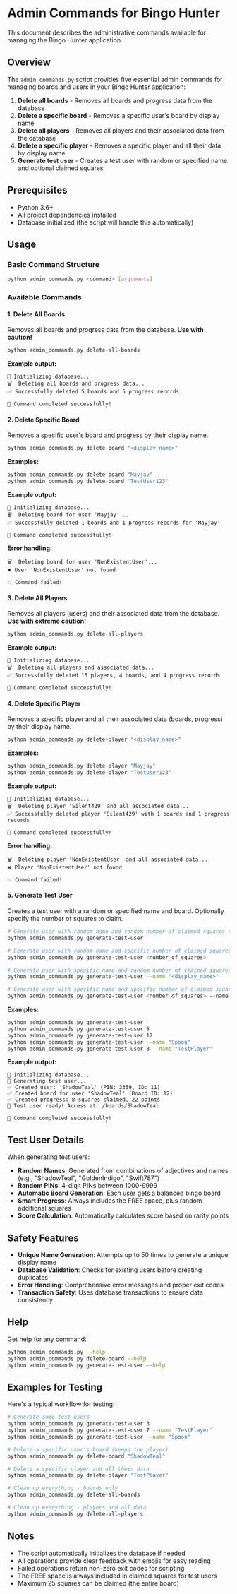 # Admin Commands for Bingo Hunter

This document describes the administrative commands available for managing the Bingo Hunter application.

## Overview

The `admin_commands.py` script provides five essential admin commands for managing boards and users in your Bingo Hunter application:

1. **Delete all boards** - Removes all boards and progress data from the database
2. **Delete a specific board** - Removes a specific user's board by display name
3. **Delete all players** - Removes all players and their associated data from the database
4. **Delete a specific player** - Removes a specific player and all their data by display name
5. **Generate test user** - Creates a test user with random or specified name and optional claimed squares

## Prerequisites

- Python 3.6+
- All project dependencies installed
- Database initialized (the script will handle this automatically)

## Usage

### Basic Command Structure

```bash
python admin_commands.py <command> [arguments]
```

### Available Commands

#### 1. Delete All Boards

Removes all boards and progress data from the database. **Use with caution!**

```bash
python admin_commands.py delete-all-boards
```

**Example output:**
```
🔧 Initializing database...
🗑️  Deleting all boards and progress data...
✅ Successfully deleted 5 boards and 5 progress records

🎉 Command completed successfully!
```

#### 2. Delete Specific Board

Removes a specific user's board and progress by their display name.

```bash
python admin_commands.py delete-board "<display_name>"
```

**Examples:**
```bash
python admin_commands.py delete-board "Mayjay"
python admin_commands.py delete-board "TestUser123"
```

**Example output:**
```
🔧 Initializing database...
🗑️  Deleting board for user 'Mayjay'...
✅ Successfully deleted 1 boards and 1 progress records for 'Mayjay'

🎉 Command completed successfully!
```

**Error handling:**
```
🗑️  Deleting board for user 'NonExistentUser'...
❌ User 'NonExistentUser' not found

💥 Command failed!
```

#### 3. Delete All Players

Removes all players (users) and their associated data from the database. **Use with extreme caution!**

```bash
python admin_commands.py delete-all-players
```

**Example output:**
```
🔧 Initializing database...
🗑️  Deleting all players and associated data...
✅ Successfully deleted 15 players, 4 boards, and 4 progress records

🎉 Command completed successfully!
```

#### 4. Delete Specific Player

Removes a specific player and all their associated data (boards, progress) by their display name.

```bash
python admin_commands.py delete-player "<display_name>"
```

**Examples:**
```bash
python admin_commands.py delete-player "Mayjay"
python admin_commands.py delete-player "TestUser123"
```

**Example output:**
```
🔧 Initializing database...
🗑️  Deleting player 'Silent429' and all associated data...
✅ Successfully deleted player 'Silent429' with 1 boards and 1 progress records

🎉 Command completed successfully!
```

**Error handling:**
```
🗑️  Deleting player 'NonExistentUser' and all associated data...
❌ Player 'NonExistentUser' not found

💥 Command failed!
```

#### 5. Generate Test User

Creates a test user with a random or specified name and board. Optionally specify the number of squares to claim.

```bash
# Generate user with random name and random number of claimed squares (1-15)
python admin_commands.py generate-test-user

# Generate user with random name and specific number of claimed squares
python admin_commands.py generate-test-user <number_of_squares>

# Generate user with specific name and random number of claimed squares
python admin_commands.py generate-test-user --name "<display_name>"

# Generate user with specific name and specific number of claimed squares
python admin_commands.py generate-test-user <number_of_squares> --name "<display_name>"
```

**Examples:**
```bash
python admin_commands.py generate-test-user
python admin_commands.py generate-test-user 5
python admin_commands.py generate-test-user 12
python admin_commands.py generate-test-user --name "Spoon"
python admin_commands.py generate-test-user 8 --name "TestPlayer"
```

**Example output:**
```
🔧 Initializing database...
👤 Generating test user...
✅ Created user: 'ShadowTeal' (PIN: 3359, ID: 11)
✅ Created board for user 'ShadowTeal' (Board ID: 12)
✅ Created progress: 8 squares claimed, 22 points
🎯 Test user ready! Access at: /boards/ShadowTeal

🎉 Command completed successfully!
```

## Test User Details

When generating test users:

- **Random Names**: Generated from combinations of adjectives and names (e.g., "ShadowTeal", "GoldenIndigo", "Swift787")
- **Random PINs**: 4-digit PINs between 1000-9999
- **Automatic Board Generation**: Each user gets a balanced bingo board
- **Smart Progress**: Always includes the FREE space, plus random additional squares
- **Score Calculation**: Automatically calculates score based on rarity points

## Safety Features

- **Unique Name Generation**: Attempts up to 50 times to generate a unique display name
- **Database Validation**: Checks for existing users before creating duplicates
- **Error Handling**: Comprehensive error messages and proper exit codes
- **Transaction Safety**: Uses database transactions to ensure data consistency

## Help

Get help for any command:

```bash
python admin_commands.py --help
python admin_commands.py delete-board --help
python admin_commands.py generate-test-user --help
```

## Examples for Testing

Here's a typical workflow for testing:

```bash
# Generate some test users
python admin_commands.py generate-test-user 3
python admin_commands.py generate-test-user 7 --name "TestPlayer"
python admin_commands.py generate-test-user --name "Spoon"

# Delete a specific user's board (keeps the player)
python admin_commands.py delete-board "ShadowTeal"

# Delete a specific player and all their data
python admin_commands.py delete-player "TestPlayer"

# Clean up everything - boards only
python admin_commands.py delete-all-boards

# Clean up everything - players and all data
python admin_commands.py delete-all-players
```

## Notes

- The script automatically initializes the database if needed
- All operations provide clear feedback with emojis for easy reading
- Failed operations return non-zero exit codes for scripting
- The FREE space is always included in claimed squares for test users
- Maximum 25 squares can be claimed (the entire board)
